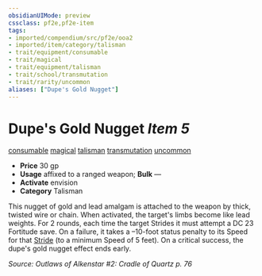 ```yaml
---
obsidianUIMode: preview
cssclass: pf2e,pf2e-item
tags:
- imported/compendium/src/pf2e/ooa2
- imported/item/category/talisman
- trait/equipment/consumable
- trait/magical
- trait/equipment/talisman
- trait/school/transmutation
- trait/rarity/uncommon
aliases: ["Dupe's Gold Nugget"]
---
```

# Dupe's Gold Nugget *Item 5*  
[consumable](consumable.md)  [magical](magical.md)  [talisman](talisman.md)  [transmutation](transmutation.md)  [uncommon](uncommon.md)  

- **Price** 30 gp
- **Usage** affixed to a ranged weapon; **Bulk** —
- **Activate** envision
- **Category** Talisman

This nugget of gold and lead amalgam is attached to the weapon by thick, twisted wire or chain. When activated, the target's limbs become like lead weights. For 2 rounds, each time the target Strides it must attempt a DC 23 Fortitude save. On a failure, it takes a –10-foot status penalty to its Speed for that [Stride](stride.md) (to a minimum Speed of 5 feet). On a critical success, the dupe's gold nugget effect ends early.

*Source: Outlaws of Alkenstar #2: Cradle of Quartz p. 76*